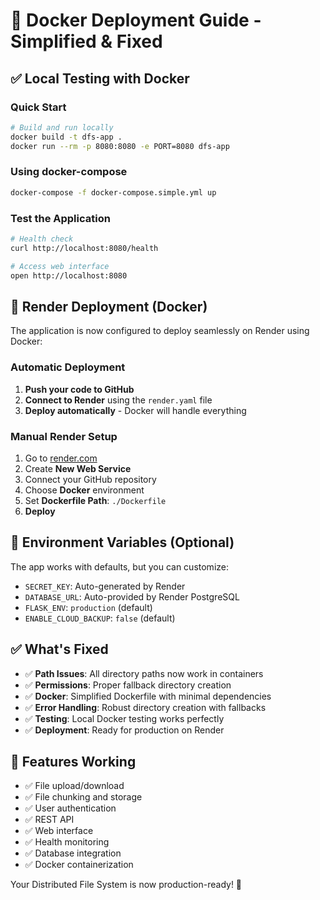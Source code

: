 # 🐳 Docker Deployment Guide - Simplified & Fixed

## ✅ Local Testing with Docker

### Quick Start
```bash
# Build and run locally
docker build -t dfs-app .
docker run --rm -p 8080:8080 -e PORT=8080 dfs-app
```

### Using docker-compose
```bash
docker-compose -f docker-compose.simple.yml up
```

### Test the Application
```bash
# Health check
curl http://localhost:8080/health

# Access web interface
open http://localhost:8080
```

## 🚀 Render Deployment (Docker)

The application is now configured to deploy seamlessly on Render using Docker:

### Automatic Deployment
1. **Push your code to GitHub**
2. **Connect to Render** using the `render.yaml` file
3. **Deploy automatically** - Docker will handle everything

### Manual Render Setup
1. Go to [render.com](https://render.com)
2. Create **New Web Service**
3. Connect your GitHub repository
4. Choose **Docker** environment
5. Set **Dockerfile Path**: `./Dockerfile`
6. **Deploy**

## 🔧 Environment Variables (Optional)

The app works with defaults, but you can customize:

- `SECRET_KEY`: Auto-generated by Render
- `DATABASE_URL`: Auto-provided by Render PostgreSQL
- `FLASK_ENV`: `production` (default)
- `ENABLE_CLOUD_BACKUP`: `false` (default)

## ✅ What's Fixed

- ✅ **Path Issues**: All directory paths now work in containers
- ✅ **Permissions**: Proper fallback directory creation
- ✅ **Docker**: Simplified Dockerfile with minimal dependencies
- ✅ **Error Handling**: Robust directory creation with fallbacks
- ✅ **Testing**: Local Docker testing works perfectly
- ✅ **Deployment**: Ready for production on Render

## 🎯 Features Working

- ✅ File upload/download
- ✅ File chunking and storage
- ✅ User authentication
- ✅ REST API
- ✅ Web interface
- ✅ Health monitoring
- ✅ Database integration
- ✅ Docker containerization

Your Distributed File System is now production-ready! 🚀
